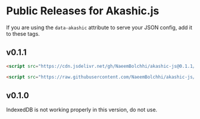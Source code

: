 # Public Releases for Akashic.js
If you are using the `data-akashic` attribute to serve your JSON config, add it to these tags.

## v0.1.1

```html
<script src="https://cdn.jsdelivr.net/gh/NaeemBolchhi/akashic-js@0.1.1/akashic.min.js"></script>
```

```html
<script src="https://raw.githubusercontent.com/NaeemBolchhi/akashic-js/refs/tags/v0.1.1/akashic.min.js"></script>
```

## v0.1.0

IndexedDB is not working properly in this version, do not use.
